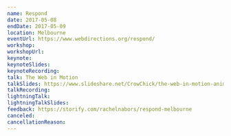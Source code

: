 ```yaml
---
name: Respond
date: 2017-05-08
endDate: 2017-05-09
location: Melbourne
eventUrl: https://www.webdirections.org/respond/
workshop:
workshopUrl:
keynote:
keynoteSlides:
keynoteRecording:
talk: The Web in Motion
talkSlides: https://www.slideshare.net/CrowChick/the-web-in-motion-animations-impact-on-ui-and-web-design
talkRecording:
lightningTalk:
lightningTalkSlides:
feedback: https://storify.com/rachelnabors/respond-melbourne
canceled:
cancellationReason:
---
```

